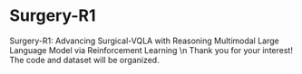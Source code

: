 # Surgery-R1
Surgery-R1: Advancing Surgical-VQLA with Reasoning Multimodal Large Language Model via Reinforcement Learning \n
Thank you for your interest! The code and dataset will be organized.
